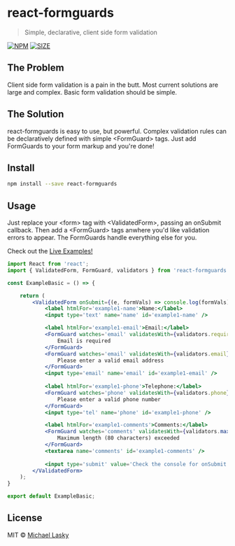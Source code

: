 # react-formguards

> Simple, declarative, client side form validation

[![NPM](https://img.shields.io/npm/v/react-formguards.svg)](https://www.npmjs.com/package/react-formguards) [![SIZE](https://img.shields.io/bundlephobia/min/react-formguards.svg)](https://www.npmjs.com/package/react-formguards)

## The Problem

Client side form validation is a pain in the butt.  Most current solutions are large and complex.  Basic form validation should be simple.

## The Solution

react-formguards is easy to use, but powerful.  Complex validation rules can be declaratively defined with simple &lt;FormGuard&gt; tags.  Just add FormGuards to your form markup and you're done!     

## Install

```bash
npm install --save react-formguards
```

## Usage

Just replace your &lt;form&gt; tag with &lt;ValidatedForm&gt;, passing an onSubmit callback.  Then add a &lt;FormGuard&gt; tags anwhere you'd like validation errors to appear.  The FormGuards handle everything else for you.


Check out the [Live Examples!](https://michaellasky.github.io/react-formguards/)

```jsx
import React from 'react';
import { ValidatedForm, FormGuard, validators } from 'react-formguards'

const ExampleBasic = () => {

    return (
        <ValidatedForm onSubmit={(e, formVals) => console.log(formVals)}>
            <label htmlFor='example1-name'>Name:</label>
            <input type='text' name='name' id='example1-name' />

            <label htmlFor='example1-email'>Email:</label>
            <FormGuard watches='email' validatesWith={validators.required} >
                Email is required  
            </FormGuard> 
            <FormGuard watches='email' validatesWith={validators.email} >
                Please enter a valid email address  
            </FormGuard> 
            <input type='email' name='email' id='example1-email' />  
            
            <label htmlFor='example1-phone'>Telephone:</label>
            <FormGuard watches='phone' validatesWith={validators.phone} >
                Please enter a valid phone number  
            </FormGuard> 
            <input type='tel' name='phone' id='example1-phone' />  

            <label htmlFor='example1-comments'>Comments:</label>
            <FormGuard watches='comments' validatesWith={validators.maxLength(80)} >
                Maximum length (80 characters) exceeded
            </FormGuard> 
            <textarea name='comments' id='example1-comments' />  
            
            <input type='submit' value='Check the console for onSubmit' />
        </ValidatedForm>
    );
}

export default ExampleBasic;
```

## License

MIT © [Michael Lasky](https://github.com/NuclearHorseStudios)
